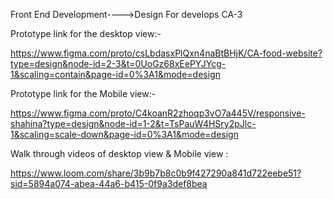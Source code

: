Front End Development---->Design For develops CA-3


Prototype link for the desktop view:-

https://www.figma.com/proto/csLbdasxPlQxn4naBtBHjK/CA-food-website?type=design&node-id=2-3&t=0UoGz68xEePYJYcg-1&scaling=contain&page-id=0%3A1&mode=design



Prototype link for the Mobile view:-

https://www.figma.com/proto/C4koanR2zhoqp3vO7a445V/responsive-shahina?type=design&node-id=1-2&t=TsPauW4HSry2pJlc-1&scaling=scale-down&page-id=0%3A1&mode=design


Walk through videos of desktop view & Mobile view :




https://www.loom.com/share/3b9b7b8c0b9f427290a841d722eebe51?sid=5894a074-abea-44a6-b415-0f9a3def8bea